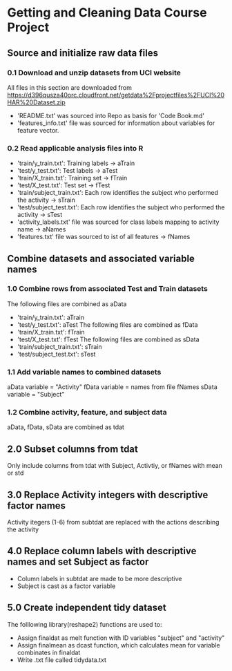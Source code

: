# Getting and Cleaning Data Course Project

## Source and initialize raw data files
### 0.1 Download and unzip datasets from UCI website
All files in this section are downloaded from https://d396qusza40orc.cloudfront.net/getdata%2Fprojectfiles%2FUCI%20HAR%20Dataset.zip
- 'README.txt' was sourced into Repo as basis for 'Code Book.md'
- 'features_info.txt' file was sourced for information about variables for feature vector.
### 0.2 Read applicable analysis files into R
- 'train/y_train.txt': Training labels -> aTrain
- 'test/y_test.txt': Test labels -> aTest
- 'train/X_train.txt': Training set -> fTrain
- 'test/X_test.txt': Test set -> fTest
- 'train/subject_train.txt': Each row identifies the subject who performed the activity -> sTrain
- 'test/subject_test.txt': Each row identifies the subject who performed the activity -> sTest
- 'activity_labels.txt' file was sourced for class labels mapping to activity name -> aNames
- 'features.txt' file was sourced to ist of all features -> fNames

## Combine datasets and associated variable names
### 1.0 Combine rows from associated Test and Train datasets
The following files are combined as aData
- 'train/y_train.txt': aTrain
- 'test/y_test.txt': aTest
The following files are combined as fData
- 'train/X_train.txt': fTrain
- 'test/X_test.txt': fTest
The following files are combined as sData
- 'train/subject_train.txt': sTrain
- 'test/subject_test.txt': sTest
### 1.1 Add variable names to combined datasets
aData variable = "Activity"
fData variable = names from file fNames
sData variable = "Subject"
### 1.2 Combine activity, feature, and subject data
aData, fData, sData are combined as tdat

## 2.0 Subset columns from tdat
Only include columns from tdat with Subject, Activtiy, or fNames with mean or std

## 3.0 Replace Activity integers with descriptive factor names
Activity itegers (1-6) from subtdat are replaced with the actions describing the activity

## 4.0 Replace column labels with descriptive names and set Subject as factor
- Column labels in subtdat are made to be more descriptive
- Subject is cast as a factor variable

## 5.0 Create independent tidy dataset
The folllowing library(reshape2) functions are used to:
- Assign finaldat as melt function with ID variables "subject" and "activity"
- Assign finalmean as dcast function, which calculates mean for variable combinates in finaldat
- Write .txt file called tidydata.txt
